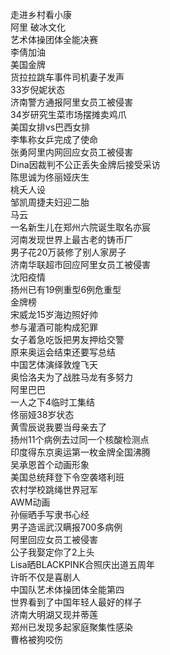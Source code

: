 走进乡村看小康  
阿里 破冰文化  
艺术体操团体全能决赛  
李倩加油  
美国金牌  
货拉拉跳车事件司机妻子发声  
33岁倪妮状态  
济南警方通报阿里女员工被侵害  
34岁研究生菜市场摆摊卖鸡爪  
美国女排vs巴西女排  
李隼称女乒完成了使命  
张勇阿里内网回应女员工被侵害  
Dina因裁判不公正丢失金牌后接受采访  
陈思诚为佟丽娅庆生  
桃夭人设  
邹凯周捷夫妇迎二胎  
马云  
一名新生儿在郑州六院诞生取名亦宸  
河南发现世界上最古老的铸币厂  
男子花20万装修了别人家房子  
济南华联超市回应阿里女员工被侵害  
沈阳疫情  
扬州已有19例重型6例危重型  
金牌榜  
宋威龙15岁海边照好帅  
参与灌酒可能构成犯罪  
女子着急吃饭把男友押给交警  
原来奥运会结束还要写总结  
中国艺体演绎敦煌飞天  
奥恰洛夫为了战胜马龙有多努力  
阿里巴巴  
一人之下4临时工集结  
佟丽娅38岁状态  
黄雪辰说我要当母亲去了  
扬州11个病例去过同一个核酸检测点  
印度得东京奥运第一枚金牌全国沸腾  
吴承恩首个动画形象  
美国总统拜登下令空袭塔利班  
农村学校跳绳世界冠军  
AWM动画  
孙俪晒手写隶书心经  
男子造谣武汉瞒报700多病例  
阿里回应女员工被侵害  
公子我娶定你了2上头  
Lisa晒BLACKPINK合照庆出道五周年  
许昕不仅是喜剧人  
中国队艺术体操团体全能第四  
世界看到了中国年轻人最好的样子  
济南大明湖又现并蒂莲  
郑州已发现多起家庭聚集性感染  
曹格被狗咬伤  
